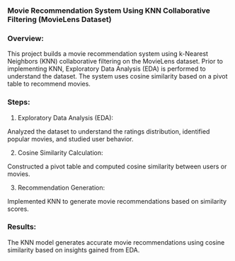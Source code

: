 ### Movie Recommendation System Using KNN Collaborative Filtering (MovieLens Dataset)

### Overview:
This project builds a movie recommendation system using k-Nearest Neighbors (KNN) collaborative filtering on the MovieLens dataset. Prior to implementing KNN, Exploratory Data Analysis (EDA) is performed to understand the dataset. The system uses cosine similarity based on a pivot table to recommend movies.

### Steps:

1. Exploratory Data Analysis (EDA):

Analyzed the dataset to understand the ratings distribution, identified popular movies, and studied user behavior.

2. Cosine Similarity Calculation:

Constructed a pivot table and computed cosine similarity between users or movies.

3. Recommendation Generation:

Implemented KNN to generate movie recommendations based on similarity scores.

### Results:

The KNN model generates accurate movie recommendations using cosine similarity based on insights gained from EDA.
